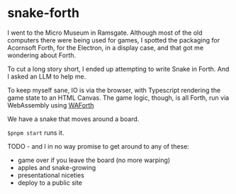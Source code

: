 # snake-forth

I went to the Micro Museum in Ramsgate. Although most of the old computers there were being used for games, I spotted the packaging
for Acornsoft Forth, for the Electron, in a display case, and that got me wondering about Forth.

To cut a long story short, I ended up attempting to write Snake in Forth. And I asked an LLM to help me.

To keep myself sane, IO is via the browser, with Typescript rendering the game state to an HTML Canvas. The game logic, though, is all Forth,
run via WebAssembly using [WAForth](https://github.com/remko/waforth)

We have a snake that moves around a board.

`$pnpm start` runs it.

TODO - and I in no way promise to get around to any of these:

   - game over if you leave the board (no more warping)
   - apples and snake-growing
   - presentational niceties
   - deploy to a public site
     
